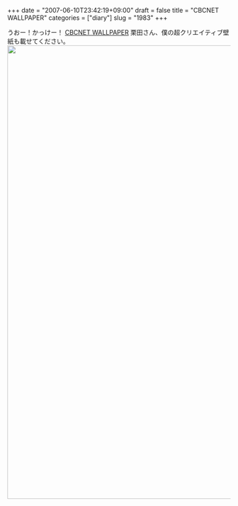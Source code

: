 +++
date = "2007-06-10T23:42:19+09:00"
draft = false
title = "CBCNET WALLPAPER"
categories = ["diary"]
slug = "1983"
+++

うおー！かっけー！
<a href="http://www.cbc-net.com/article/2007/06/cbcnet_wallpaper.php" target="_blank">CBCNET WALLPAPER</a>
栗田さん、僕の超クリエイティブ壁紙も載せてください。
<a href="http://ieiriblog.img.jugem.jp/20070610_322549.jpg" target="_blank">
<img src="http://ieiriblog.img.jugem.jp/20070610_322549.jpg" width="1280" height="1024" alt="" class="pict" />
</a>
